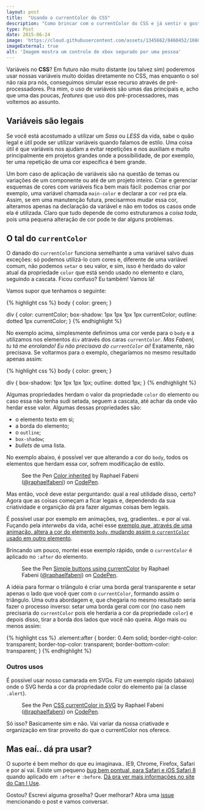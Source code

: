 ```yaml
---
layout: post
title:  "Usando o currentColor do CSS"
description: "Como brincar com o currentColor do CSS e já sentir o gosto de variáveis nativas no CSS!"
type: Post
date: 2015-06-24
image: 'https://cloud.githubusercontent.com/assets/1345662/8460452/1660a1cc-1ffb-11e5-9ff1-5f01cb55a529.jpg'
imageExternal: true
alt: 'Imagem mostra um controle de xbox segurado por uma pessoa'
---
```


Variáveis no **CSS**? Em futuro não muito distante (ou talvez sim) poderemos usar nossas variáveis muito doidas diretamente no CSS, mas enquanto o sol não raia pra nós, conseguimos simular esse recurso através de pré-processadores. Pra mim, o uso de variáveis são umas das principais e, acho que uma das poucas, *features* que uso dos pré-processadores, mas voltemos ao assunto.

## Variáveis são legais

Se você está acostumado a utilizar um *Sass* ou *LESS* da vida, sabe o quão legal e útil pode ser utilizar variáveis quando falamos de estilo. Uma coisa útil é que variáveis nos ajudam a evitar repetições e nos auxiliam e muito principalmente em projetos grandes onde a possibilidade, de por exemplo, ter uma repetição de uma cor específica é bem grande.

Um bom caso de aplicação de variáveis são na questão de temas ou variações de um componente ou até de um projeto inteiro. Criar e gerenciar esquemas de cores com variáveis fica bem mais fácil: podemos criar por exemplo, uma variável chamada `main-color` e declarar a cor `red` pra ela. Assim, se em uma manutenção futura, precisarmos mudar essa cor, alteramos apenas na declaração da variável e não em todos os casos onde ela é utilizada. Claro que tudo depende de como estruturamos a *coisa toda*, pois uma pequena alteração de cor pode te dar alguns problemas.

## O tal do `currentColor`

O danado do `currentColor` funciona semelhante a uma variável salvo duas exceções: só podemos utilizá-lo com cores e, diferente de uma variável comum, não podemos `setar` o seu valor, e sim, isso é herdado do valor atual da propriedade `color` que está sendo usado no elemento e claro, seguindo a cascata. Ficou confuso? Eu também! Vamos lá!

Vamos supor que tenhamos o seguinte:

{% highlight css %}
body { color: green; }

div {
  color: currentColor;
  box-shadow: 1px 1px 1px 1px currentColor;
  outline: dotted 1px currentColor;
}
{% endhighlight %}

No exemplo acima, simplesmente definimos uma cor verde para o `body` e a utilizamos nos elementos `div` através dos caras `currentColor`. *Mas Fabeni, tu tá me enrolando! Eu não precisava do `currentColor` aí!* Exatamente, não precisava. Se voltarmos para o exemplo, chegaríamos no mesmo resultado apenas assim: 

{% highlight css %}
body { color: green; }

div {
  box-shadow: 1px 1px 1px 1px;
  outline: dotted 1px;
}
{% endhighlight %}

Algumas propriedades herdam o valor da propriedade `color` do elemento ou caso essa não tenha sudi setada, seguem a cascata, até achar da onde vão herdar esse valor. Algumas dessas propriedades são:

* o elemento texto em si;
* a borda do elemento;
* o `outline`;
* `box-shadow`;
* *bullets* de uma lista.

No exemplo abaixo, é possível ver que alterando a cor do `body`, todos os elementos que herdam essa cor, sofrem modificação de estilo.

<figure class="text-center loading">
    <p data-height="360" data-theme-id="4240" data-slug-hash="vOWKVm" data-default-tab="result" data-user="raphaelfabeni" class='codepen'>See the Pen <a href='http://codepen.io/raphaelfabeni/pen/vOWKVm/'>Color inherited</a> by Raphael Fabeni (<a href='http://codepen.io/raphaelfabeni'>@raphaelfabeni</a>) on <a href='http://codepen.io'>CodePen</a>.</p>
</figure>

Mas então, você deve estar perguntando: qual a real utilidade disso, certo? Agora que as coisas começam a ficar legais e, dependendo da sua criatividade e organição dá pra fazer algumas coisas bem legais.

É possível usar por exemplo em animações, svg, gradientes.. e por aí vai. Fuçando pela *interwebs* da vida, achei esse [exemplo que, através de uma animação, altera a cor do elemento `body`, mudando assim o `currentColor` usado em outro elemento](http://codepen.io/scottkellum/pen/Fhxql).

Brincando um pouco, montei esse exemplo rápido, onde o `currentColor` é aplicado no `:after` do elemento.

<figure class="text-center loading">
    <p data-height="300" data-theme-id="4240" data-slug-hash="aOVERw" data-default-tab="result" data-user="raphaelfabeni" class='codepen'>See the Pen <a href='http://codepen.io/raphaelfabeni/pen/aOVERw/'>Simple buttons using currentColor</a> by Raphael Fabeni (<a href='http://codepen.io/raphaelfabeni'>@raphaelfabeni</a>) on <a href='http://codepen.io'>CodePen</a>.</p>
</figure>

A idéia para formar o triângulo é criar uma borda geral transparente e setar apenas o lado que você quer com o `currentColor`, formando assim o triângulo. Uma outra abordagem e, que chegaria no mesmo resultado seria fazer o processo inverso: setar uma borda geral com cor (no caso nem precisaria do `currentColor` pois ele herdaria a cor da propriedade `color`) e depois disso, tirar a borda dos lados que você não queira. Algo mais ou menos assim:

{% highlight css %}
.element:after {
    border: 0.4em solid;
    border-right-color: transparent;
    border-top-color: transparent;
    border-bottom-color: transparent;
}
{% endhighlight %}

### Outros usos

É possível usar nosso camarada em SVGs. Fiz um exemplo rápido (abaixo) onde o SVG herda a cor da propriedade color do elemento pai (a classe `.alert`).

<figure class="text-center loading">
  <p data-height="300" data-theme-id="4240" data-slug-hash="rVJVOM" data-default-tab="result" data-user="raphaelfabeni" class='codepen'>See the Pen <a href='http://codepen.io/raphaelfabeni/pen/rVJVOM/'>CSS currentColor in SVG</a> by Raphael Fabeni (<a href='http://codepen.io/raphaelfabeni'>@raphaelfabeni</a>) on <a href='http://codepen.io'>CodePen</a>.</p>
</figure>

Só isso? Basicamente sim e não. Vai variar  da nossa criativade e organização em tirar proveito do que o currentColor nos oferece.

## Mas eaí.. dá pra usar?

O suporte é bem melhor do que eu imaginava.. IE9, Chrome, Firefox, Safari e por aí vai. Existe um pequeno [*bug* bem pontual, para Safari e iOS Safari 8](http://stackoverflow.com/questions/29400291/currentcolor-seems-to-get-stuck-in-safari) quando aplicado em `:after` e `:before`. [Dá pra ver mais informações no site do Can I Use](http://caniuse.com/#feat=currentcolor).

Gostou? Escrevi alguma groselha? Quer melhorar? Abra uma [issue](https://github.com/raphaelfabeni/raphaelfabeni.github.io/issues) mencionando o post e vamos conversar.

<script async src="//assets.codepen.io/assets/embed/ei.js"></script>